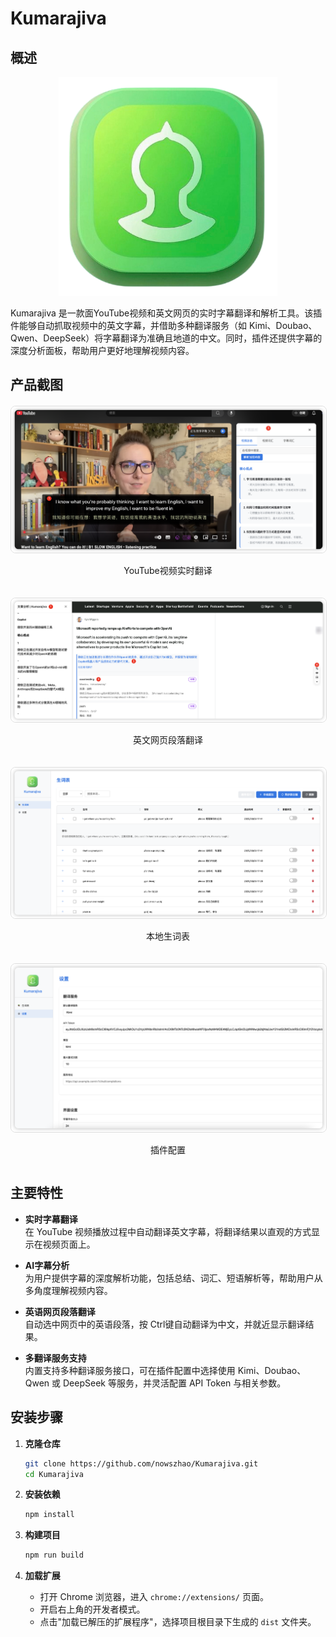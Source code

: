 # Kumarajiva

## 概述

<p align="center">
<img src="images/kumarajiva.png" width="350" height="350"/>
<p>

Kumarajiva 是一款面YouTube视频和英文网页的实时字幕翻译和解析工具。该插件能够自动抓取视频中的英文字幕，并借助多种翻译服务（如 Kimi、Doubao、Qwen、DeepSeek）将字幕翻译为准确且地道的中文。同时，插件还提供字幕的深度分析面板，帮助用户更好地理解视频内容。

## 产品截图

<div style="display: grid; grid-template-columns: repeat(auto-fit, minmax(400px, 1fr)); gap: 20px; margin: 20px 0;">
  <div>
    <img src="images/screenshot1.png" style="width: 100%; border-radius: 8px; border: 1px solid #ddd;" alt="YouTube视频翻译界面">
    <p align="center">YouTube视频实时翻译</p>
  </div>
  <div>
    <img src="images/screenshot2.png" style="width: 100%; border-radius: 8px; border: 1px solid #ddd;" alt="字幕分析面板">
    <p align="center">英文网页段落翻译</p>
  </div>
  <div>
    <img src="images/screenshot3.png" style="width: 100%; border-radius: 8px; border: 1px solid #ddd;" alt="网页翻译界面">
    <p align="center">本地生词表</p>
  </div>
    <div>
    <img src="images/screenshot4.png" style="width: 100%; border-radius: 8px; border: 1px solid #ddd;" alt="网页翻译界面">
    <p align="center">插件配置</p>
  </div>
</div>

## 主要特性

- **实时字幕翻译**  
  在 YouTube 视频播放过程中自动翻译英文字幕，将翻译结果以直观的方式显示在视频页面上。


- **AI字幕分析**  
  为用户提供字幕的深度解析功能，包括总结、词汇、短语解析等，帮助用户从多角度理解视频内容。

- **英语网页段落翻译**  
  自动选中网页中的英语段落，按 Ctrl键自动翻译为中文，并就近显示翻译结果。

- **多翻译服务支持**  
  内置支持多种翻译服务接口，可在插件配置中选择使用 Kimi、Doubao、Qwen 或 DeepSeek 等服务，并灵活配置 API Token 与相关参数。


## 安装步骤

1. **克隆仓库**
   ```bash
   git clone https://github.com/nowszhao/Kumarajiva.git
   cd Kumarajiva
   ```

2. **安装依赖**
   ```bash
   npm install
   ```

3. **构建项目**
   ```bash
   npm run build
   ```

4. **加载扩展**
   - 打开 Chrome 浏览器，进入 `chrome://extensions/` 页面。
   - 开启右上角的开发者模式。
   - 点击"加载已解压的扩展程序"，选择项目根目录下生成的 `dist` 文件夹。

